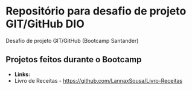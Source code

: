 # Repositório para desafio de projeto GIT/GitHub DIO

Desafio de projeto GIT/GitHub (Bootcamp Santander)

## Projetos feitos durante o Bootcamp
- **Links:**
 - Livro de Receitas - https://github.com/LannaxSousa/Livro-Receitas
